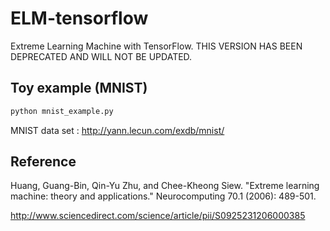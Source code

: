 # ELM-tensorflow
Extreme Learning Machine with TensorFlow. THIS VERSION HAS BEEN DEPRECATED AND WILL NOT BE UPDATED.

## Toy example (MNIST)

```bash
python mnist_example.py
```

MNIST data set : http://yann.lecun.com/exdb/mnist/

## Reference
Huang, Guang-Bin, Qin-Yu Zhu, and Chee-Kheong Siew. "Extreme learning machine: theory and applications." Neurocomputing 70.1 (2006): 489-501.

http://www.sciencedirect.com/science/article/pii/S0925231206000385

